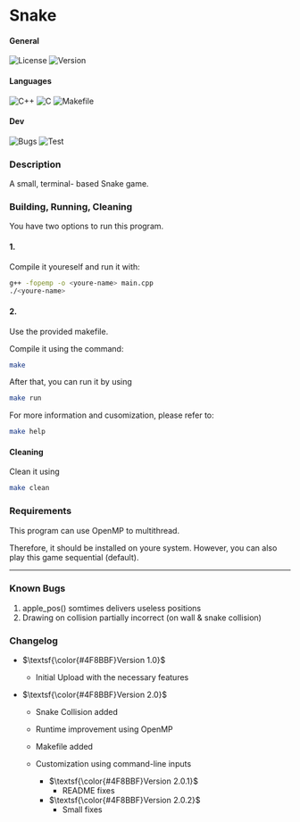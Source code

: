 # Snake

#### General

![License](https://img.shields.io/badge/License-MIT-%2300599C.svg?style=for-the-badge)
![Version](https://img.shields.io/badge/Version-2.0.2-%2300599C.svg?style=for-the-badge)

#### Languages

![C++](https://img.shields.io/badge/c++-%2300599C.svg?style=for-the-badge&logo=c%2B%2B&logoColor=white)
![C](https://img.shields.io/badge/C-gray?style=for-the-badge&logo=c&logoColor=white)
![Makefile](https://img.shields.io/badge/Makefile-%23008FBA.svg?style=for-the-badge&logo=make&logoColor=white)

#### Dev

![Bugs](https://img.shields.io/badge/Known_Bugs-2-%2300599C.svg?style=for-the-badge)
![Test](https://img.shields.io/badge/Tests_Passed-0/0-%2300599C.svg?style=for-the-badge)

### Description

A small, terminal- based Snake game.

### Building, Running, Cleaning

You have two options to run this program.

#### 1.

Compile it youreself and run it with:

```bash
g++ -fopemp -o <youre-name> main.cpp
./<youre-name>
```

#### 2.

Use the provided makefile.

Compile it using the command:

```bash
make
```

After that, you can run it by using

```bash
make run
```

For more information and cusomization, please refer to: 

```bash
make help
```

#### Cleaning

Clean it using

```bash
make clean
```


### Requirements

This program can use OpenMP to multithread.

Therefore, it should be installed on youre system. However, you can also play this game sequential (default).

---

### Known Bugs

1. apple\_pos() somtimes delivers useless positions
2. Drawing on collision partially incorrect (on wall & snake collision)

### Changelog

- $\textsf{\color{#4F8BBF}Version 1.0}$
  - Initial Upload with the necessary features

- $\textsf{\color{#4F8BBF}Version 2.0}$
  - Snake Collision added
  - Runtime improvement using OpenMP
  - Makefile added
  - Customization using command-line inputs

    - $\textsf{\color{#4F8BBF}Version 2.0.1}$
        - README fixes
    - $\textsf{\color{#4F8BBF}Version 2.0.2}$
      - Small fixes